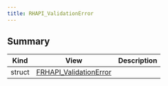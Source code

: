 ```yaml
---
title: RHAPI_ValidationError
---
```


## Summary
| Kind | View | Description |
|------|------|-------------|
|struct|[FRHAPI_ValidationError](/unreal-plugins/all/structfrhapi__validationerror/#structFRHAPI__ValidationError)||
